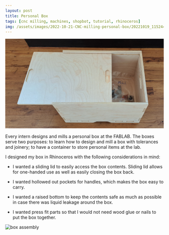 ```yaml
---
layout: post
title: Personal Box
tags: [cnc milling, machines, shopbot, tutorial, rhinoceros]
img: /assets/images/2022-10-21-CNC-milling-personal-box/20221019_115244.jpg
---
```


![box](/assets/images/2022-10-21-CNC-milling-personal-box/20221019_115244.jpg "box")

Every intern designs and mills a personal box at the FABLAB. The boxes serve two purposes: to learn how to design and mill a box with tolerances and joinery; to have a container to store personal items at the lab.

I designed my box in Rhinoceros with the following considerations in mind:

- I wanted a sliding lid to easily access the box contents. Sliding lid allows for one-handed use as well as easily closing the box back.

- I wanted hollowed out pockets for handles, which makes the box easy to carry.

- I wanted a raised bottom to keep the contents safe as much as possible in case there was liquid leakage around the box.

- I wanted press fit parts so that I would not need wood glue or nails to put the box together.


![box assembly](/assets/images/2022-10-21-CNC-milling-personal-box/personalBoxGif.gif "box assembly")
